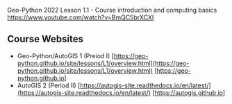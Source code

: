 Geo-Python 2022 Lesson 1.1 - Course introduction and computing basics
https://www.youtube.com/watch?v=BmQC5brXCXI

## Course Websites

* Geo-Python/AutoGIS 1 (Preiod I)
    [https://geo-python.github.io/site/lessons/L1/overview.html](https://geo-python.github.io/site/lessons/L1/overview.html)
    [https://geo-python.github.io]
* AutoGIS 2 (Period II)
    [https://autogis-site.readthedocs.io/en/latest/](https://autogis-site.readthedocs.io/en/latest/)
    [https://autogis.github.io]